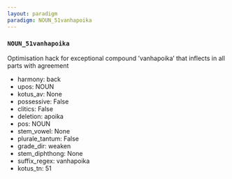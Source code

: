 ```yaml
---
layout: paradigm
paradigm: NOUN_51vanhapoika
---
```

### ` NOUN_51vanhapoika `

Optimisation hack for exceptional compound ’vanhapoika’ that inflects in all parts with agreement
* harmony: back
* upos: NOUN
* kotus_av: None
* possessive: False
* clitics: False
* deletion: apoika
* pos: NOUN
* stem_vowel: None
* plurale_tantum: False
* grade_dir: weaken
* stem_diphthong: None
* suffix_regex: vanhapoika
* kotus_tn: 51
